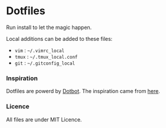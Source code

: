 # Dotfiles
Run install to let the magic happen.

Local additions can be added to these files:
* `vim` : `~/.vimrc_local`
* `tmux` : `~/.tmux_local.conf`
* `git` : `~/.gitconfig_local`

### Inspiration

Dotfiles are powerd by [Dotbot](https://github.com/anishathalye/dotbot).
The inspiration came from [here](http://www.anishathalye.com/2014/08/03/managing-your-dotfiles/).

### Licence
All files are under MIT Licence.
